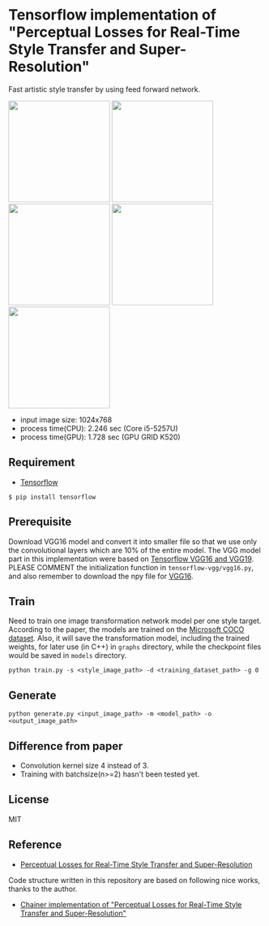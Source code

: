 # Tensorflow implementation of "Perceptual Losses for Real-Time Style Transfer and Super-Resolution"
Fast artistic style transfer by using feed forward network.

<img src="" height="200px">

<img src="" height="200px">
<img src="" height="200px">

<img src="" height="200px">
<img src="" height="200px">

- input image size: 1024x768
- process time(CPU): 2.246 sec (Core i5-5257U)
- process time(GPU): 1.728 sec (GPU GRID K520)


## Requirement
- [Tensorflow](https://github.com/tensorflow/tensorflow)

```
$ pip install tensorflow
```

## Prerequisite
Download VGG16 model and convert it into smaller file so that we use only the convolutional layers which are 10% of the entire model. 
The VGG model part in this implementation were based on [Tensorflow VGG16 and VGG19](https://github.com/machrisaa/tensorflow-vgg). 
PLEASE COMMENT the initialization function in `tensorflow-vgg/vgg16.py`, and also remember to download the npy file for <a href="https://dl.dropboxusercontent.com/u/50333326/vgg16.npy">VGG16</a>.

## Train
Need to train one image transformation network model per one style target.
According to the paper, the models are trained on the [Microsoft COCO dataset](http://mscoco.org/dataset/#download). 
Also, it will save the transformation model, including the trained weights, for later use (in C++) in ```graphs``` directory, while the checkpoint files would be saved in ```models``` directory. 
```
python train.py -s <style_image_path> -d <training_dataset_path> -g 0
```

## Generate
```
python generate.py <input_image_path> -m <model_path> -o <output_image_path>
```

## Difference from paper
- Convolution kernel size 4 instead of 3.
- Training with batchsize(n>=2) hasn't been tested yet.

## License
MIT

## Reference
- [Perceptual Losses for Real-Time Style Transfer and Super-Resolution](http://arxiv.org/abs/1603.08155)

Code structure written in this repository are based on following nice works, thanks to the author.

- [Chainer implementation of "Perceptual Losses for Real-Time Style Transfer and Super-Resolution"](https://github.com/yusuketomoto/chainer-fast-neuralstyle)
